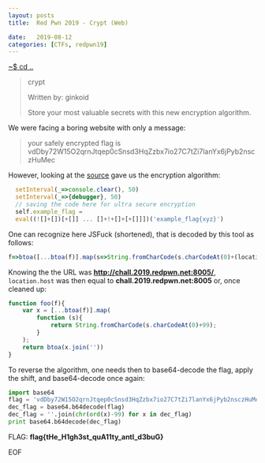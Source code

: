 ```yaml
---
layout: posts
title:  Red Pwn 2019 - Crypt (Web)

date:   2019-08-12
categories: [CTFs, redpwn19]
---
```


[~$ cd ..](/ctfs/redpwn19/2019/08/12/index.html)

>crypt
>
>Written by: ginkoid
>
>Store your most valuable secrets with this new encryption algorithm.

We were facing a boring website with only a message:

> your safely encrypted flag is vdDby72W15O2qrnJtqep0cSnsd3HqZzbx7io27C7tZi7lanYx6jPyb2nsczHuMec

However, looking at the [source](/assets/res/CTFs/redpwn19/crypt/crypt.html) gave us the encryption algorithm:

```js
  setInterval(_=>console.clear(), 50)
  setInterval(_=>{debugger}, 50)
  // saving the code here for ultra secure encryption
  self.example_flag =
  eval((![]+[])[+[]] ... []+!+[]+[+[]]])('example_flag{xyz}')
```

One can recognize here JSFuck (shortened), that is decoded by this tool as follows:

```js
f=>btoa([...btoa(f)].map(s=>String.fromCharCode(s.charCodeAt(0)+(location.host.charCodeAt(0)%location.host.charCodeAt(3)))).join(''))
```

Knowing the the URL was **http://chall.2019.redpwn.net:8005/**, `location.host` was then equal to **chall.2019.redpwn.net:8005**
or, once cleaned up:

```js
function foo(f){
    var x = [...btoa(f)].map(
        function (s){
            return String.fromCharCode(s.charCodeAt(0)+99);
        }
    );
    return btoa(x.join(''))
}
```

To reverse the algorithm, one needs then to base64-decode the flag, apply the shift, and base64-decode once again:

```python
import base64
flag = 'vdDby72W15O2qrnJtqep0cSnsd3HqZzbx7io27C7tZi7lanYx6jPyb2nsczHuMec'
dec_flag = base64.b64decode(flag)
dec_flag = ''.join(chr(ord(x)-99) for x in dec_flag)
print base64.b64decode(dec_flag)
```

FLAG: **flag{tHe_H1gh3st_quA11ty_antI_d3buG}**

EOF
